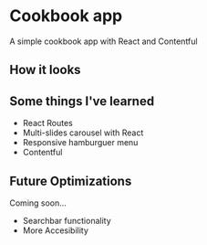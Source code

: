# Cookbook app

A simple cookbook app with React and Contentful


## How it looks

## Some things I've learned

- React Routes
- Multi-slides carousel with React
- Responsive hamburguer menu
- Contentful



##  Future Optimizations

Coming soon...
- Searchbar functionality
- More Accesibility
